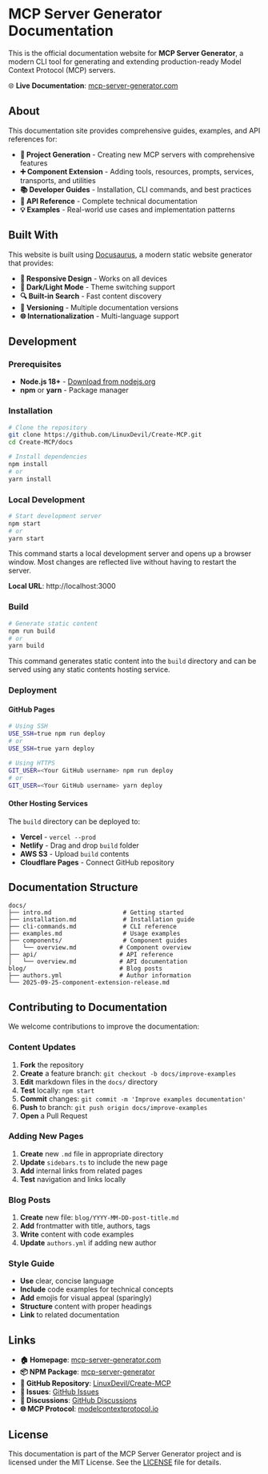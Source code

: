 # MCP Server Generator Documentation

This is the official documentation website for **MCP Server Generator**, a modern CLI tool for generating and extending production-ready Model Context Protocol (MCP) servers.

🌐 **Live Documentation**: [mcp-server-generator.com](https://mcp-server-generator.com)

## About

This documentation site provides comprehensive guides, examples, and API references for:

- **🚀 Project Generation** - Creating new MCP servers with comprehensive features
- **➕ Component Extension** - Adding tools, resources, prompts, services, transports, and utilities
- **📚 Developer Guides** - Installation, CLI commands, and best practices  
- **🔧 API Reference** - Complete technical documentation
- **💡 Examples** - Real-world use cases and implementation patterns

## Built With

This website is built using [Docusaurus](https://docusaurus.io/), a modern static website generator that provides:

- **📱 Responsive Design** - Works on all devices
- **🌙 Dark/Light Mode** - Theme switching support
- **🔍 Built-in Search** - Fast content discovery
- **📖 Versioning** - Multiple documentation versions
- **🌐 Internationalization** - Multi-language support

## Development

### Prerequisites

- **Node.js 18+** - [Download from nodejs.org](https://nodejs.org/)
- **npm** or **yarn** - Package manager

### Installation

```bash
# Clone the repository
git clone https://github.com/LinuxDevil/Create-MCP.git
cd Create-MCP/docs

# Install dependencies
npm install
# or
yarn install
```

### Local Development

```bash
# Start development server
npm start
# or
yarn start
```

This command starts a local development server and opens up a browser window. Most changes are reflected live without having to restart the server.

**Local URL**: http://localhost:3000

### Build

```bash
# Generate static content
npm run build
# or
yarn build
```

This command generates static content into the `build` directory and can be served using any static contents hosting service.

### Deployment

#### GitHub Pages

```bash
# Using SSH
USE_SSH=true npm run deploy
# or
USE_SSH=true yarn deploy

# Using HTTPS
GIT_USER=<Your GitHub username> npm run deploy
# or
GIT_USER=<Your GitHub username> yarn deploy
```

#### Other Hosting Services

The `build` directory can be deployed to:
- **Vercel** - `vercel --prod`
- **Netlify** - Drag and drop `build` folder
- **AWS S3** - Upload `build` contents
- **Cloudflare Pages** - Connect GitHub repository

## Documentation Structure

```
docs/
├── intro.md                    # Getting started
├── installation.md             # Installation guide
├── cli-commands.md             # CLI reference
├── examples.md                 # Usage examples
├── components/                 # Component guides
│   └── overview.md            # Component overview
├── api/                       # API reference
│   └── overview.md            # API documentation
blog/                          # Blog posts
├── authors.yml                # Author information
└── 2025-09-25-component-extension-release.md
```

## Contributing to Documentation

We welcome contributions to improve the documentation:

### Content Updates

1. **Fork** the repository
2. **Create** a feature branch: `git checkout -b docs/improve-examples`
3. **Edit** markdown files in the `docs/` directory
4. **Test** locally: `npm start`
5. **Commit** changes: `git commit -m 'Improve examples documentation'`
6. **Push** to branch: `git push origin docs/improve-examples`
7. **Open** a Pull Request

### Adding New Pages

1. **Create** new `.md` file in appropriate directory
2. **Update** `sidebars.ts` to include the new page
3. **Add** internal links from related pages
4. **Test** navigation and links locally

### Blog Posts

1. **Create** new file: `blog/YYYY-MM-DD-post-title.md`
2. **Add** frontmatter with title, authors, tags
3. **Write** content with code examples
4. **Update** `authors.yml` if adding new author

### Style Guide

- **Use** clear, concise language
- **Include** code examples for technical concepts
- **Add** emojis for visual appeal (sparingly)
- **Structure** content with proper headings
- **Link** to related documentation

## Links

- **🏠 Homepage**: [mcp-server-generator.com](https://mcp-server-generator.com)
- **📦 NPM Package**: [mcp-server-generator](https://www.npmjs.com/package/mcp-server-generator)
- **🐙 GitHub Repository**: [LinuxDevil/Create-MCP](https://github.com/LinuxDevil/Create-MCP)
- **🐛 Issues**: [GitHub Issues](https://github.com/LinuxDevil/Create-MCP/issues)
- **💬 Discussions**: [GitHub Discussions](https://github.com/LinuxDevil/Create-MCP/discussions)
- **🌐 MCP Protocol**: [modelcontextprotocol.io](https://modelcontextprotocol.io)

## License

This documentation is part of the MCP Server Generator project and is licensed under the MIT License. See the [LICENSE](../LICENSE) file for details.
